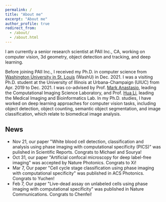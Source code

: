 ```yaml
---
permalink: /
title: "About me"
excerpt: "About me"
author_profile: true
redirect_from: 
  - /about/
  - /about.html
---
```


<!-- I am currently a senior research scientist at PAII Inc., CA, working on computer vision, 3d geometry, object detection and tracking, and deep learning.

Prior to PAII Inc., I received my Ph.D. in computer science from [Washington University in St. Louis](https://cse.wustl.edu) (WashU) in Dec. 2021. I was a visiting Ph.D. student at University of Illinois at Urbana-Champaign (UIUC) during Apr. 2019 to Dec. 2021, where I was co-advised by Dr. [Mark Anastasio](https://bioengineering.illinois.edu/people/maa), leading the Computational Imaging Science Laboratory, and Dr. [Hua Li](https://bioengineering.illinois.edu/people/huali19), leading the Medical Imaging and Bioinformatics Lab.
In my Ph.D. studies, I have worked on deep learning methods for computer vision tasks, such as object detection, object counting, semantic object segmentation, and image classification, which relate to biomedical image analysis.

Before joining WashU, I obtained my M.E. in Electronics and Communications Engineering at [Beijing University of Posts and Telecommunications](https://english.bupt.edu.cn) and B.E. in Electronic Science and Technology at [Wuhan University of Technology](http://english.whut.edu.cn) in Mar. 2015 and June 2012, respectively. -->

I am currently a senior research scientist at PAII Inc., CA, working on computer vision, 3d geometry, object detection and tracking, and deep learning.

Before joining PAII Inc., I received my Ph.D. in computer science from [Washington University in St. Louis](https://cse.wustl.edu) (WashU) in Dec. 2021. I was a visiting Ph.D. student at the University of Illinois at Urbana-Champaign (UIUC) from Apr. 2019 to Dec. 2021. I was co-advised by Prof. [Mark Anastasio](https://bioengineering.illinois.edu/people/maa), leading the Computational Imaging Science Laboratory, and Prof. [Hua Li](https://bioengineering.illinois.edu/people/huali19), leading the Medical Imaging and Bioinformatics Lab. In my Ph.D. studies, I have worked on deep learning approaches for computer vision tasks, including object detection, object counting, semantic object segmentation, and image classification, which relate to biomedical image analysis.

## News
* Nov 21, our paper "White blood cell detection, classification and analysis using phase imaging with computational specificity (PICS)" was pulished in Scientific Reports. Congrats to Michael and Sourya!
* Oct 31, our paper "Artificial confocal microscopy for deep label-free imaging" was accepted by Nature Photonics. Congrats to Xi!
* Mar 7, Our paper "Cell cycle stage classification using phase imaging with computational specificity" was published in ACS Photonics. Congrats to Yuchen!
* Feb 7, Our paper "Live-dead assay on unlabeled cells using phase imaging with computational specificity" was published in Nature Communications. Congrats to Chenfei!
